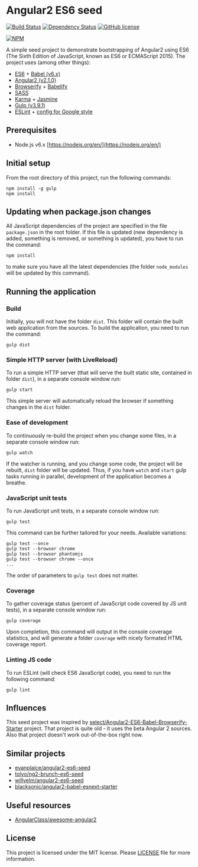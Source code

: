 # Angular2 ES6 seed

[![Build Status](https://travis-ci.org/valera-rozuvan/angular2-es6-seed.svg?branch=master)](https://travis-ci.org/valera-rozuvan/angular2-es6-seed)
[![Dependency Status](https://david-dm.org/valera-rozuvan/angular2-es6-seed.svg)](https://david-dm.org/valera-rozuvan/angular2-es6-seed)
[![GitHub license](https://img.shields.io/badge/license-MIT-blue.svg)](https://github.com/valera-rozuvan/angular2-es6-seed/blob/master/LICENSE)

[![NPM](https://nodei.co/npm/angular2-es6-seed.png)](https://nodei.co/npm/angular2-es6-seed/)

A simple seed project to demonstrate bootstrapping of Angular2 using ES6 (The
Sixth Edition of JavaScript, known as ES6 or ECMAScript 2015). The project uses
(among other things):

- [ES6](http://www.ecma-international.org/ecma-262/6.0/ECMA-262.pdf) +
[Babel (v6.x)](https://github.com/babel/babel)
- [Angular2 (v2.1.0)](https://github.com/angular/angular)
- [Browserify](https://github.com/substack/node-browserify) +
[Babelify](https://github.com/babel/babelify)
- [SASS](http://sass-lang.com/)
- [Karma](https://github.com/karma-runner/karma) +
[Jasmine](https://github.com/jasmine/jasmine)
- [Gulp (v3.9.1)](https://github.com/gulpjs/gulp)
- [ESLint](https://github.com/eslint/eslint) +
[config for Google style](https://github.com/google/eslint-config-google)

## Prerequisites

- Node.js v6.x [https://nodejs.org/en/](https://nodejs.org/en/)

## Initial setup

From the root directory of this project, run the following commands:

```
npm install -g gulp
npm install
```

## Updating when package.json changes

All JavaScript dependencies of the project are specified in the file
`package.json` in the root folder. If this file is updated (new dependency is
added, something is removed, or something is updated), you have to run the
command:

```
npm install
```

to make sure you have all the latest dependencies (the folder `node_modules`
will be updated by this command).

## Running the application

### Build

Initially, you will not have the folder `dist`. This folder will contain the
built web application from the sources. To build the application, you need
to run the command:

```
gulp dist
```

### Simple HTTP server (with LiveReload)

To run a simple HTTP server (that will serve the built static site, contained
in folder `dist`), in a separate console window run:

```
gulp start
```

This simple server will automatically reload the browser if something changes
in the `dist` folder.

### Ease of development

To continuously re-build the project when you change some files, in a separate
console window run:

```
gulp watch
```

If the watcher is running, and you change some code, the project will be
rebuilt, `dist` folder will be updated. Thus, if you have `watch` and `start`
gulp tasks running in parallel, development of the application becomes a
breathe.

### JavaScript unit tests

To run JavaScript unit tests, in a separate console window run:

```
gulp test
```

This command can be further tailored for your needs. Available variations:

```
gulp test --once
gulp test --browser chrome
gulp test --browser phantomjs
gulp test --browser chrome --once
...
```

The order of parameters to `gulp test` does not matter.

### Coverage

To gather coverage status (percent of JavaScript code covered by JS unit tests),
in a separate console window run:

```
gulp coverage
```

Upon completion, this command will output in the console coverage statistics,
and will generate a folder `coverage` with nicely formated HTML coverage report.

### Linting JS code

To run ESLint (will check ES6 JavaScript code), you need to run the following
command:

```
gulp lint
```

## Influences

This seed project was inspired by
[select/Angular2-ES6-Babel-Browserify-Starter](https://github.com/select/Angular2-ES6-Babel-Browserify-Starter)
project. That project is quite old - it uses the beta Angular 2 sources. Also
that project doesn't work out-of-the-box right now.

## Similar projects

- [evanplaice/angular2-es6-seed](https://github.com/evanplaice/angular2-es6-seed)
- [tolyo/ng2-brunch-es6-seed](https://github.com/tolyo/ng2-brunch-es6-seed)
- [willyelm/angular2-es6-seed](https://github.com/willyelm/angular2-es6-seed)
- [blacksonic/angular2-babel-esnext-starter](https://github.com/blacksonic/angular2-babel-esnext-starter)

## Useful resources

- [AngularClass/awesome-angular2](https://github.com/AngularClass/awesome-angular2)

## License

This project is licensed under the MIT license. Please [LICENSE](LICENSE) file
for more information.
